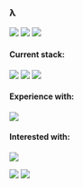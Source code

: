 ### λ

![](https://img.shields.io/badge/OS-Linux-informational?style=flat&logo=Linux&logoColor=white&color=7f7d7c)
![](https://img.shields.io/badge/Distro-Manjaro-informational?style=flat&logo=Manjaro&logoColor=white&color=228c22)
![](https://img.shields.io/badge/Editor-VSCode-informational?style=flat&logo=visual-studio-code&logoColor=white&color=efa536)


#### Current stack:
![](https://img.shields.io/badge/Express-informational?style=flat&logo=Typescript&logoColor=white&color=3792cb)
![](https://img.shields.io/badge/Typescript-informational?style=flat&logo=Typescript&logoColor=white&color=3792cb)
![](https://img.shields.io/badge/Mongo-informational?style=flat&logo=MongoDB&logoColor=white&color=228c22)

#### Experience with:
![](https://img.shields.io/badge/Angular-informational?style=flat&logo=Angular&logoColor=white&color=933b27)

#### Interested with:
![](https://img.shields.io/badge/D3.js/p5.js/Processing-informational?style=flat&logo=Tableau&logoColor=white&color=ff8b3d)

![](https://img.shields.io/badge/Rust-informational?style=flat&logo=Rust&logoColor=white&color=865840)
![](https://img.shields.io/badge/Haskell-informational?style=flat&logo=Haskell&logoColor=white&color=7b33fb)


<!-- ![](https://img.shields.io/badge/Python-informational?style=flat&logo=Python&logoColor=white&color=296d98)
![](https://img.shields.io/badge/PostgreSQL-informational?style=flat&logo=PostgreSQL&logoColor=white&color=296d98) -->

<!-- <a href="https://wakatime.com"><img src="https://wakatime.com/share/@defun99/18e0e2ac-a468-4feb-8ea2-258151bb2672.png" /></a> -->
<!-- <a href="https://wakatime.com"><img src="https://wakatime.com/share/@defun99/af02bf10-ea2b-42b4-ae4b-0a982dc9841c.png" /></a> -->

<!-- <a href="https://wakatime.com"><img src="https://wakatime.com/share/@defun99/59205e29-42f8-4a60-b0b7-1398ec3ee921.png" /></a> -->

<!--
**defun99/defun99** is a ✨ _special_ ✨ repository because its `README.md` (this file) appears on your GitHub profile.

Here are some ideas to get you started:

- 🔭 I’m currently working on Express API + Mongo
- 🌱 I’m currently learning server-side programming and Huskell
- 💬 Ask me about anything
- 😄 Pronouns: Nik
- ⚡ Fun fact: ...
-->
